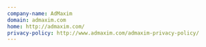 ```yaml
---
company-name: AdMaxim
domain: admaxim.com
home: http://admaxim.com/
privacy-policy: http://www.admaxim.com/admaxim-privacy-policy/
---
```




